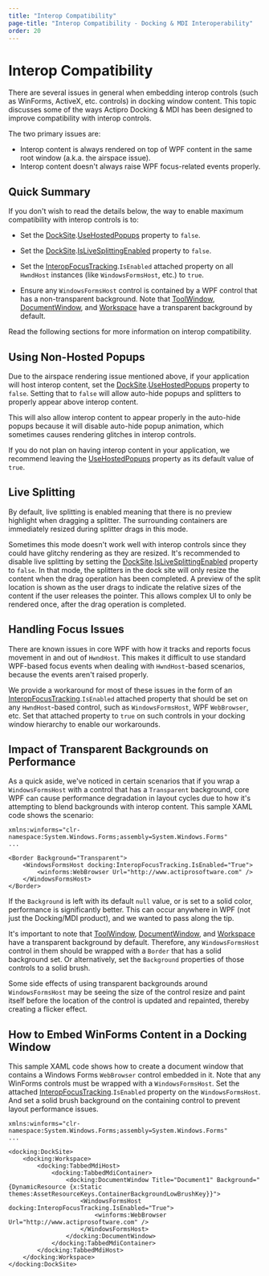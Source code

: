 ```yaml
---
title: "Interop Compatibility"
page-title: "Interop Compatibility - Docking & MDI Interoperability"
order: 20
---
```

# Interop Compatibility

There are several issues in general when embedding interop controls (such as WinForms, ActiveX, etc. controls) in docking window content.  This topic discusses some of the ways Actipro Docking & MDI has been designed to improve compatibility with interop controls.

The two primary issues are:

- Interop content is always rendered on top of WPF content in the same root window (a.k.a. the airspace issue).
- Interop content doesn't always raise WPF focus-related events properly.

## Quick Summary

If you don't wish to read the details below, the way to enable maximum compatibility with interop controls is to:

- Set the [DockSite](xref:@ActiproUIRoot.Controls.Docking.DockSite).[UseHostedPopups](xref:@ActiproUIRoot.Controls.Docking.DockSite.UseHostedPopups) property to `false`.

- Set the [DockSite](xref:@ActiproUIRoot.Controls.Docking.DockSite).[IsLiveSplittingEnabled](xref:@ActiproUIRoot.Controls.Docking.DockSite.IsLiveSplittingEnabled) property to `false`.

- Set the [InteropFocusTracking](xref:@ActiproUIRoot.Controls.Docking.InteropFocusTracking).`IsEnabled` attached property on all `HwndHost` instances (like `WindowsFormsHost`, etc.) to `true`.

- Ensure any `WindowsFormsHost` control is contained by a WPF control that has a non-transparent background.  Note that [ToolWindow](xref:@ActiproUIRoot.Controls.Docking.ToolWindow), [DocumentWindow](xref:@ActiproUIRoot.Controls.Docking.DocumentWindow), and [Workspace](xref:@ActiproUIRoot.Controls.Docking.Workspace) have a transparent background by default.

Read the following sections for more information on interop compatibility.

## Using Non-Hosted Popups

Due to the airspace rendering issue mentioned above, if your application will host interop content, set the [DockSite](xref:@ActiproUIRoot.Controls.Docking.DockSite).[UseHostedPopups](xref:@ActiproUIRoot.Controls.Docking.DockSite.UseHostedPopups) property to `false`.  Setting that to `false` will allow auto-hide popups and splitters to properly appear above interop content.

This will also allow interop content to appear properly in the auto-hide popups because it will disable auto-hide popup animation, which sometimes causes rendering glitches in interop controls.

If you do not plan on having interop content in your application, we recommend leaving the [UseHostedPopups](xref:@ActiproUIRoot.Controls.Docking.DockSite.UseHostedPopups) property as its default value of `true`.

## Live Splitting

By default, live splitting is enabled meaning that there is no preview highlight when dragging a splitter.  The surrounding containers are immediately resized during splitter drags in this mode.

Sometimes this mode doesn't work well with interop controls since they could have glitchy rendering as they are resized.  It's recommended to disable live splitting by setting the [DockSite](xref:@ActiproUIRoot.Controls.Docking.DockSite).[IsLiveSplittingEnabled](xref:@ActiproUIRoot.Controls.Docking.DockSite.IsLiveSplittingEnabled) property to `false`.  In that mode, the splitters in the dock site will only resize the content when the drag operation has been completed.  A preview of the split location is shown as the user drags to indicate the relative sizes of the content if the user releases the pointer.  This allows complex UI to only be rendered once, after the drag operation is completed.

## Handling Focus Issues

There are known issues in core WPF with how it tracks and reports focus movement in and out of `HwndHost`.  This makes it difficult to use standard WPF-based focus events when dealing with `HwndHost`-based scenarios, because the events aren't raised properly.

We provide a workaround for most of these issues in the form of an [InteropFocusTracking](xref:@ActiproUIRoot.Controls.Docking.InteropFocusTracking).`IsEnabled` attached property that should be set on any `HwndHost`-based control, such as `WindowsFormsHost`, WPF `WebBrowser`, etc.  Set that attached property to `true` on such controls in your docking window hierarchy to enable our workarounds.

## Impact of Transparent Backgrounds on Performance

As a quick aside, we've noticed in certain scenarios that if you wrap a `WindowsFormsHost` with a control that has a `Transparent` background, core WPF can cause performance degradation in layout cycles due to how it's attempting to blend backgrounds with interop content.  This sample XAML code shows the scenario:

```xaml
xmlns:winforms="clr-namespace:System.Windows.Forms;assembly=System.Windows.Forms"
...

<Border Background="Transparent">
	<WindowsFormsHost docking:InteropFocusTracking.IsEnabled="True">
		<winforms:WebBrowser Url="http://www.actiprosoftware.com" />
	</WindowsFormsHost>
</Border>
```

If the `Background` is left with its default `null` value, or is set to a solid color, performance is significantly better.  This can occur anywhere in WPF (not just the Docking/MDI product), and we wanted to pass along the tip.

It's important to note that [ToolWindow](xref:@ActiproUIRoot.Controls.Docking.ToolWindow), [DocumentWindow](xref:@ActiproUIRoot.Controls.Docking.DocumentWindow), and [Workspace](xref:@ActiproUIRoot.Controls.Docking.Workspace) have a transparent background by default.  Therefore, any `WindowsFormsHost` control in them should be wrapped with a `Border` that has a solid background set.  Or alternatively, set the `Background` properties of those controls to a solid brush.

Some side effects of using transparent backgrounds around `WindowsFormsHost` may be seeing the size of the control resize and paint itself before the location of the control is updated and repainted, thereby creating a flicker effect.

## How to Embed WinForms Content in a Docking Window

This sample XAML code shows how to create a document window that contains a Windows Forms `WebBrowser` control embedded in it.  Note that any WinForms controls must be wrapped with a `WindowsFormsHost`.  Set the attached [InteropFocusTracking](xref:@ActiproUIRoot.Controls.Docking.InteropFocusTracking).`IsEnabled` property on the `WindowsFormsHost`.  And set a solid brush background on the containing control to prevent layout performance issues.

```xaml
xmlns:winforms="clr-namespace:System.Windows.Forms;assembly=System.Windows.Forms"
...

<docking:DockSite>
	<docking:Workspace>
		<docking:TabbedMdiHost>
			<docking:TabbedMdiContainer>
				<docking:DocumentWindow Title="Document1" Background="{DynamicResource {x:Static themes:AssetResourceKeys.ContainerBackgroundLowBrushKey}}">
					<WindowsFormsHost docking:InteropFocusTracking.IsEnabled="True">
						<winforms:WebBrowser Url="http://www.actiprosoftware.com" />
					</WindowsFormsHost>
				</docking:DocumentWindow>
			</docking:TabbedMdiContainer>
		</docking:TabbedMdiHost>
	</docking:Workspace>
</docking:DockSite>
```
